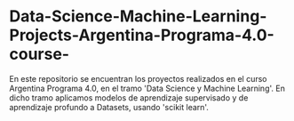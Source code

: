 # Data-Science-Machine-Learning-Projects-Argentina-Programa-4.0-course-
En este repositorio se encuentran los proyectos realizados en el curso Argentina Programa 4.0, en el tramo  'Data Science y Machine Learning'. En dicho tramo aplicamos modelos de aprendizaje supervisado y de aprendizaje profundo a Datasets, usando 'scikit learn'.
